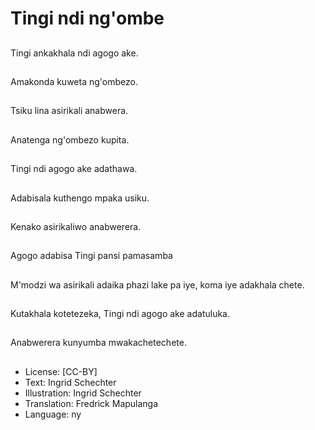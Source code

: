 # Tingi ndi ng'ombe

##
Tingi ankakhala ndi agogo ake.

##
Amakonda kuweta ng'ombezo.

##
Tsiku lina asirikali anabwera.

##
Anatenga ng'ombezo kupita.

##
Tingi ndi agogo ake adathawa.

##
Adabisala kuthengo mpaka usiku.

##
Kenako asirikaliwo anabwerera.

##
Agogo adabisa Tingi pansi pamasamba

##
M'modzi wa asirikali adaika phazi lake pa iye, koma iye adakhala chete.

##
Kutakhala kotetezeka, Tingi ndi agogo ake adatuluka.

##
Anabwerera kunyumba mwakachetechete.

##
* License: [CC-BY]
* Text: Ingrid Schechter
* Illustration: Ingrid Schechter
* Translation: Fredrick Mapulanga
* Language: ny
